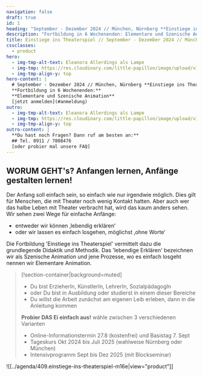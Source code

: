 ```yaml
---
navigation: false
draft: true
id: 1
heading: "September - Dezember 2024 // München, Nürnberg **Einstiege ins Theaterspiel**"
description: "Fortbildung in 6 Wochenenden: Elementare und Szenische Animation"
title: Einstiege ins Theaterspiel // September - Dezember 2024 // München, Nürnberg
cssclasses:
  - product
hero:
  - img-tmp-alt-text: Eleanora Allerdings als Lampe
  - img-tmp: https://res.cloudinary.com/little-papillon/image/upload/v1594701917/dasei/einstiege_lampe_nora.jpg
  - img-tmp-align-y: top
hero-content: |
  # September - Dezember 2024 // München, Nürnberg **Einstiege ins Theaterspiel**
  **Fortbildung in 6 Wochenenden:**
  **Elementare und Szenische Animation**
  [jetzt anmelden](#anmeldung)
outro:
  - img-tmp-alt-text: Eleanora Allerdings als Lampe
  - img-tmp: https://res.cloudinary.com/little-papillon/image/upload/v1594701917/dasei/einstiege_lampe_nora.jpg
  - img-tmp-align-y: top
outro-content: |
  **Du hast noch Fragen? Dann ruf am besten an:**
  ## Tel. 0911 / 7808476
  [oder probier mal unsere FAQ]
---
```


<!-- PUBLISH-FROM-HERE -->


## **WORUM GEHT's?** Anfangen lernen, Anfänge gestalten lernen!

Der Anfang soll einfach sein, so einfach wie nur irgendwie möglich. Dies gilt für Menschen, die mit Theater noch wenig Kontakt hatten. Aber auch wer das halbe Leben mit Theater verbracht hat, wird das kaum anders sehen.
Wir sehen zwei Wege für einfache Anfänge:
- entweder wir können ‚lebendig erklären‘
- oder wir lassen es einfach losgehen, möglichst ‚ohne Worte‘

Die Fortbildung 'Einstiege ins Theaterspiel' vermittelt dazu die grundlegende Didaktik und Methodik. Das 'lebendige Erklären' bezeichnen wir als Szenische Animation und jene Prozesse, wo es einfach losgeht nennen wir Elementare Animation.

> [!section-container|background=muted] 
> - Du bist ErzieherIn, KünstlerIn, LehrerIn, SozialpädagogIn
> - oder Du bist in Ausbildung oder studierst in einem dieser Bereiche
> - Du willst die Arbeit zunächst am eigenen Leib erleben, dann in die Anleitung kommen
> 
> **Probier DAS Ei einfach aus!** wähle zwischen 3 verschiedenen Varianten
> - Online-Informationstermin 27.8 (kostenfrei) und Basistag 7. Sept
> - Tageskurs Okt 2024 bis Juli 2025 (wahlweise Nürnberg oder München)
> - Intensivprogramm Sept bis Dez 2025 (mit Blockseminar)


![[../agenda/409.einstiege-ins-theaterspiel-m16e|view="product"]]

